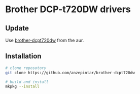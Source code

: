 # Brother DCP-t720DW drivers

## Update
 Use [brother-dcpt720dw](https://aur.archlinux.org/packages/brother-dcpt720dw) from the aur.

## Installation
```bash
# clone reposotory
git clone https://github.com/anzepintar/brother-dcpt720dw

# build and install
mkpkg --install
```
